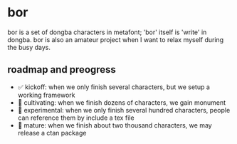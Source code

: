 # bor
bor is a set of dongba characters in metafont; 'bor' itself is 'write' in dongba.
bor is also an amateur project when I want to relax myself during the busy days.

## roadmap and preogress

* ✅ kickoff: when we only finish several characters, but we setup a working framework
* 🚧 cultivating: when we finish dozens of characters, we gain monument
* 🚧 experimental: when we only finish several hundred characters, people can reference them by include a tex file
* 🚧 mature: when we finish about two thousand characters, we may release a ctan package



